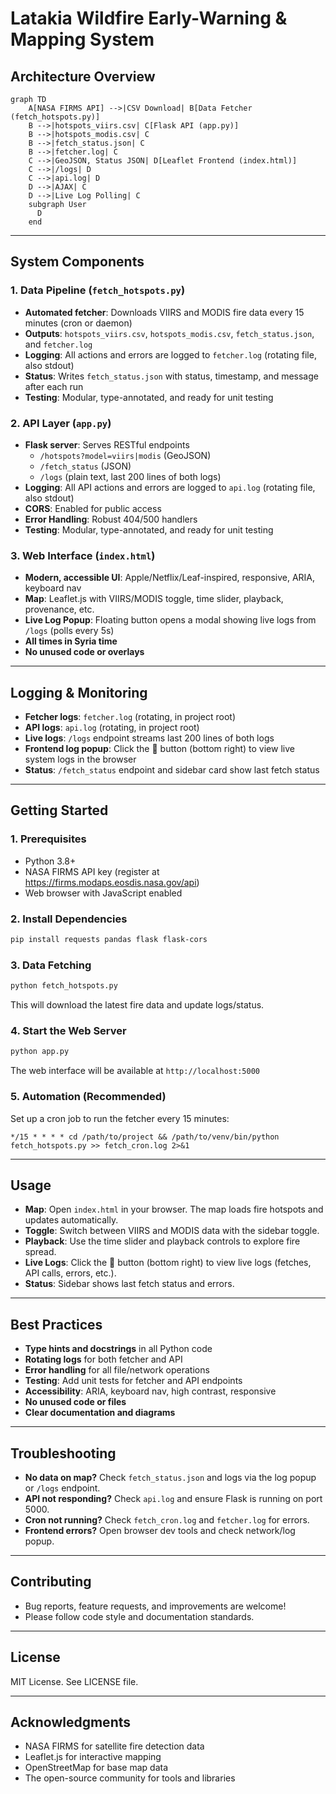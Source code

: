 # Latakia Wildfire Early-Warning & Mapping System

## Architecture Overview

```mermaid
graph TD
    A[NASA FIRMS API] -->|CSV Download| B[Data Fetcher (fetch_hotspots.py)]
    B -->|hotspots_viirs.csv| C[Flask API (app.py)]
    B -->|hotspots_modis.csv| C
    B -->|fetch_status.json| C
    B -->|fetcher.log| C
    C -->|GeoJSON, Status JSON| D[Leaflet Frontend (index.html)]
    C -->|/logs| D
    C -->|api.log| D
    D -->|AJAX| C
    D -->|Live Log Polling| C
    subgraph User
      D
    end
```

---

## System Components

### 1. **Data Pipeline** (`fetch_hotspots.py`)
- **Automated fetcher**: Downloads VIIRS and MODIS fire data every 15 minutes (cron or daemon)
- **Outputs**: `hotspots_viirs.csv`, `hotspots_modis.csv`, `fetch_status.json`, and `fetcher.log`
- **Logging**: All actions and errors are logged to `fetcher.log` (rotating file, also stdout)
- **Status**: Writes `fetch_status.json` with status, timestamp, and message after each run
- **Testing**: Modular, type-annotated, and ready for unit testing

### 2. **API Layer** (`app.py`)
- **Flask server**: Serves RESTful endpoints
    - `/hotspots?model=viirs|modis` (GeoJSON)
    - `/fetch_status` (JSON)
    - `/logs` (plain text, last 200 lines of both logs)
- **Logging**: All API actions and errors are logged to `api.log` (rotating file, also stdout)
- **CORS**: Enabled for public access
- **Error Handling**: Robust 404/500 handlers
- **Testing**: Modular, type-annotated, and ready for unit testing

### 3. **Web Interface** (`index.html`)
- **Modern, accessible UI**: Apple/Netflix/Leaf-inspired, responsive, ARIA, keyboard nav
- **Map**: Leaflet.js with VIIRS/MODIS toggle, time slider, playback, provenance, etc.
- **Live Log Popup**: Floating button opens a modal showing live logs from `/logs` (polls every 5s)
- **All times in Syria time**
- **No unused code or overlays**

---

## Logging & Monitoring

- **Fetcher logs**: `fetcher.log` (rotating, in project root)
- **API logs**: `api.log` (rotating, in project root)
- **Live logs**: `/logs` endpoint streams last 200 lines of both logs
- **Frontend log popup**: Click the 📝 button (bottom right) to view live system logs in the browser
- **Status**: `/fetch_status` endpoint and sidebar card show last fetch status

---

## Getting Started

### 1. Prerequisites
- Python 3.8+
- NASA FIRMS API key (register at https://firms.modaps.eosdis.nasa.gov/api)
- Web browser with JavaScript enabled

### 2. Install Dependencies
```bash
pip install requests pandas flask flask-cors
```

### 3. Data Fetching
```bash
python fetch_hotspots.py
```
This will download the latest fire data and update logs/status.

### 4. Start the Web Server
```bash
python app.py
```
The web interface will be available at `http://localhost:5000`

### 5. Automation (Recommended)
Set up a cron job to run the fetcher every 15 minutes:
```
*/15 * * * * cd /path/to/project && /path/to/venv/bin/python fetch_hotspots.py >> fetch_cron.log 2>&1
```

---

## Usage

- **Map**: Open `index.html` in your browser. The map loads fire hotspots and updates automatically.
- **Toggle**: Switch between VIIRS and MODIS data with the sidebar toggle.
- **Playback**: Use the time slider and playback controls to explore fire spread.
- **Live Logs**: Click the 📝 button (bottom right) to view live logs (fetches, API calls, errors, etc.).
- **Status**: Sidebar shows last fetch status and errors.

---

## Best Practices

- **Type hints and docstrings** in all Python code
- **Rotating logs** for both fetcher and API
- **Error handling** for all file/network operations
- **Testing**: Add unit tests for fetcher and API endpoints
- **Accessibility**: ARIA, keyboard nav, high contrast, responsive
- **No unused code or files**
- **Clear documentation and diagrams**

---

## Troubleshooting

- **No data on map?** Check `fetch_status.json` and logs via the log popup or `/logs` endpoint.
- **API not responding?** Check `api.log` and ensure Flask is running on port 5000.
- **Cron not running?** Check `fetch_cron.log` and `fetcher.log` for errors.
- **Frontend errors?** Open browser dev tools and check network/log popup.

---

## Contributing

- Bug reports, feature requests, and improvements are welcome!
- Please follow code style and documentation standards.

---

## License

MIT License. See LICENSE file.

---

## Acknowledgments

- NASA FIRMS for satellite fire detection data
- Leaflet.js for interactive mapping
- OpenStreetMap for base map data
- The open-source community for tools and libraries
